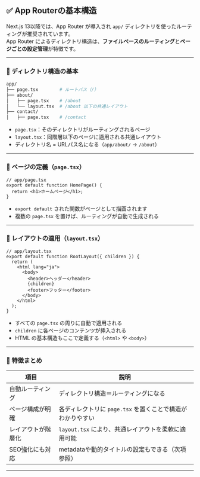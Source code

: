 ## ✅ App Routerの基本構造

Next.js 13以降では、App Router が導入され `app/` ディレクトリを使ったルーティングが推奨されています。  
App Router によるディレクトリ構造は、**ファイルベースのルーティング**と**ページごとの設定管理**が特徴です。

---

### 📁 ディレクトリ構造の基本

```bash
app/
├── page.tsx        # ルートパス（/）
├── about/
│   ├── page.tsx    # /about
│   └── layout.tsx  # /about 以下の共通レイアウト
├── contact/
│   ├── page.tsx    # /contact
```

- `page.tsx`：そのディレクトリがルーティングされるページ
- `layout.tsx`：同階層以下のページに適用される共通レイアウト
- ディレクトリ名 = URLパス名になる（`app/about/` → `/about`）

---

### 🧭 ページの定義（`page.tsx`）

```tsx
// app/page.tsx
export default function HomePage() {
  return <h1>ホームページ</h1>;
}
```

- `export default` された関数がページとして描画されます
- 複数の `page.tsx` を置けば、ルーティングが自動で生成される

---

### 🎨 レイアウトの適用（`layout.tsx`）

```tsx
// app/layout.tsx
export default function RootLayout({ children }) {
  return (
    <html lang="ja">
      <body>
        <header>ヘッダー</header>
        {children}
        <footer>フッター</footer>
      </body>
    </html>
  );
}
```

- すべての `page.tsx` の周りに自動で適用される
- `children` に各ページのコンテンツが挿入される
- HTML の基本構造もここで定義する（`<html>` や `<body>`）

---

### 📝 特徴まとめ

| 項目 | 説明 |
|------|------|
| 自動ルーティング | ディレクトリ構造＝ルーティングになる |
| ページ構成が明確 | 各ディレクトリに `page.tsx` を置くことで構造がわかりやすい |
| レイアウトが階層化 | `layout.tsx` により、共通レイアウトを柔軟に適用可能 |
| SEO強化にも対応 | metadataや動的タイトルの設定もできる（次項参照） |

---